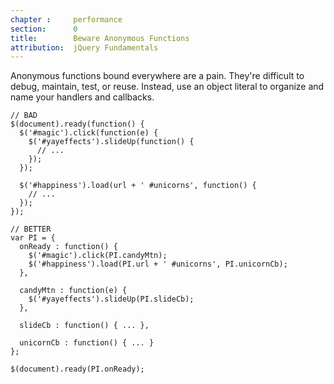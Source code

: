 ```yaml
---
chapter :     performance
section:      0
title:        Beware Anonymous Functions
attribution:  jQuery Fundamentals
---
```


Anonymous functions bound everywhere are a pain. They're difficult to debug,
maintain, test, or reuse. Instead, use an object literal to organize and name
your handlers and callbacks.

    // BAD
    $(document).ready(function() {
      $('#magic').click(function(e) {
        $('#yayeffects').slideUp(function() {
          // ...
        });
      });

      $('#happiness').load(url + ' #unicorns', function() {
        // ...
      });
    });

    // BETTER
    var PI = {
      onReady : function() {
        $('#magic').click(PI.candyMtn);
        $('#happiness').load(PI.url + ' #unicorns', PI.unicornCb);
      },

      candyMtn : function(e) {
        $('#yayeffects').slideUp(PI.slideCb);
      },

      slideCb : function() { ... },

      unicornCb : function() { ... }
    };

    $(document).ready(PI.onReady);
